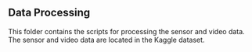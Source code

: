 ## Data Processing
This folder contains the scripts for processing the sensor and video data. The sensor and video data are located in the Kaggle dataset.
